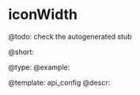 iconWidth
=============

@todo:
	check the autogenerated stub


@short:
	

@type: 
@example:


@template:	api_config
@descr:


